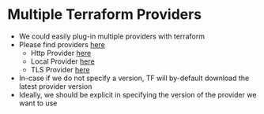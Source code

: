 # Multiple Terraform Providers
- We could easily plug-in multiple providers with terraform
- Please find providers [here](https://registry.terraform.io/browse/providers)
    - Http Provider [here](https://registry.terraform.io/providers/hashicorp/http/latest)
    - Local Provider [here](https://registry.terraform.io/providers/hashicorp/local/latest)
    - TLS Provider [here](https://registry.terraform.io/providers/hashicorp/tls/latest/docs)
- In-case if we do not specify a version, TF will by-default download the latest provider version
- Ideally, we should be explicit in specifying the version of the provider we want to use
